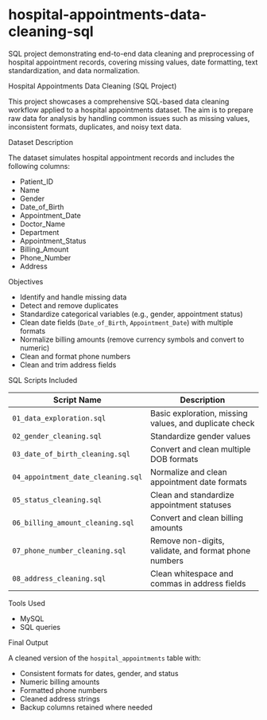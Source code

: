 # hospital-appointments-data-cleaning-sql
SQL project demonstrating end-to-end data cleaning and preprocessing of hospital appointment records, covering missing values, date formatting, text standardization, and data normalization. 

 Hospital Appointments Data Cleaning (SQL Project)

This project showcases a comprehensive SQL-based data cleaning workflow applied to a hospital appointments dataset. The aim is to prepare raw data for analysis by handling common issues such as missing values, inconsistent formats, duplicates, and noisy text data.

 Dataset Description

The dataset simulates hospital appointment records and includes the following columns:

- Patient_ID
- Name
- Gender
- Date_of_Birth
- Appointment_Date
- Doctor_Name
- Department
- Appointment_Status
- Billing_Amount
- Phone_Number
- Address

 Objectives

- Identify and handle missing data
- Detect and remove duplicates
- Standardize categorical variables (e.g., gender, appointment status)
- Clean date fields (`Date_of_Birth`, `Appointment_Date`) with multiple formats
- Normalize billing amounts (remove currency symbols and convert to numeric)
- Clean and format phone numbers
- Clean and trim address fields

 SQL Scripts Included

| Script Name                         | Description                                                   |
|------------------------------------|---------------------------------------------------------------|
| `01_data_exploration.sql`          | Basic exploration, missing values, and duplicate check        |
| `02_gender_cleaning.sql`           | Standardize gender values                                     |
| `03_date_of_birth_cleaning.sql`    | Convert and clean multiple DOB formats                        |
| `04_appointment_date_cleaning.sql` | Normalize and clean appointment date formats                  |
| `05_status_cleaning.sql`           | Clean and standardize appointment statuses                    |
| `06_billing_amount_cleaning.sql`   | Convert and clean billing amounts                             |
| `07_phone_number_cleaning.sql`     | Remove non-digits, validate, and format phone numbers         |
| `08_address_cleaning.sql`          | Clean whitespace and commas in address fields                 |

 Tools Used

- MySQL
- SQL queries

 Final Output

A cleaned version of the `hospital_appointments` table with:

- Consistent formats for dates, gender, and status
- Numeric billing amounts
- Formatted phone numbers
- Cleaned address strings
- Backup columns retained where needed


